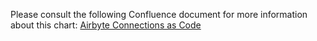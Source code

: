 Please consult the following Confluence document for more information about this chart: [Airbyte Connections as Code](https://cafemedia.atlassian.net/wiki/spaces/DPS/pages/2698739775/Airbyte+Connections+as+Code)
